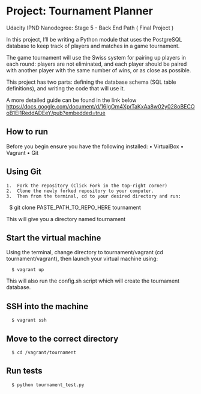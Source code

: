 
Project: Tournament Planner
===========================
Udacity IPND Nanodegree: Stage 5 - Back End Path ( Final Project )

In this project, I’ll be writing a Python module that uses the PostgreSQL
database to keep track of players and matches in a game tournament.

The game tournament will use the Swiss system for pairing up players in each
round: players are not eliminated, and each player should be paired with another
player with the same number of wins, or as close as possible.

This project has two parts: defining the database schema
(SQL table definitions), and writing the code that will use it.

A more detailed guide can be found in the link below
https://docs.google.com/document/d/16IgOm4XprTaKxAa8w02y028oBECOoB1EI1ReddADEeY/pub?embedded=true

How to run
----------
Before you begin ensure you have the following installed:
	•	VirtualBox
	•	Vagrant
	•	Git


Using Git
---------
	1.	Fork the repository (Click Fork in the top-right corner)
	2.	Clone the newly forked repository to your computer.
	3.	Then from the terminal, cd to your desired directory and run:

        $ git clone PASTE_PATH_TO_REPO_HERE tournament

This will give you a directory named tournament


Start the virtual machine
-------------------------
Using the terminal, change directory to tournament/vagrant
(cd tournament/vagrant), then launch your virtual machine using:

      $ vagrant up

This will also run the config.sh script which will create the tournament
database.


SSH into the machine
-------------------
      $ vagrant ssh


Move to the correct directory
-----------------------------
      $ cd /vagrant/tournament


Run tests
---------
      $ python tournament_test.py

